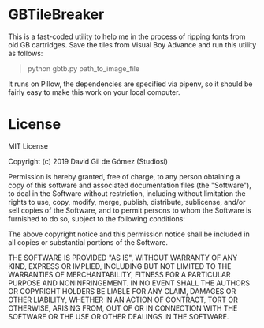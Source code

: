 # GBTileBreaker

This is a fast-coded utility to help me in the process of ripping fonts from old GB cartridges. Save the tiles from Visual Boy Advance and run this utility as follows:

> python gbtb.py path_to_image_file 

It runs on Pillow, the dependencies are specified via pipenv, so it should be fairly easy to make this work on your local computer.

# License

MIT License

Copyright (c) 2019 David Gil de Gómez (Studiosi)

Permission is hereby granted, free of charge, to any person obtaining a copy
of this software and associated documentation files (the "Software"), to deal
in the Software without restriction, including without limitation the rights
to use, copy, modify, merge, publish, distribute, sublicense, and/or sell
copies of the Software, and to permit persons to whom the Software is
furnished to do so, subject to the following conditions:

The above copyright notice and this permission notice shall be included in all
copies or substantial portions of the Software.

THE SOFTWARE IS PROVIDED "AS IS", WITHOUT WARRANTY OF ANY KIND, EXPRESS OR
IMPLIED, INCLUDING BUT NOT LIMITED TO THE WARRANTIES OF MERCHANTABILITY,
FITNESS FOR A PARTICULAR PURPOSE AND NONINFRINGEMENT. IN NO EVENT SHALL THE
AUTHORS OR COPYRIGHT HOLDERS BE LIABLE FOR ANY CLAIM, DAMAGES OR OTHER
LIABILITY, WHETHER IN AN ACTION OF CONTRACT, TORT OR OTHERWISE, ARISING FROM,
OUT OF OR IN CONNECTION WITH THE SOFTWARE OR THE USE OR OTHER DEALINGS IN THE
SOFTWARE.